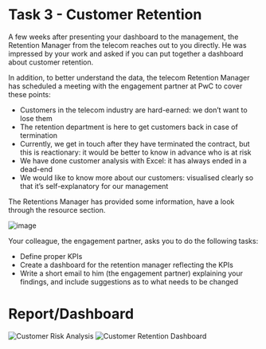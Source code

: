 # Task 3 - Customer Retention

A few weeks after presenting your dashboard to the management, the Retention Manager from the telecom reaches out to you directly. He was impressed by your work and asked if you can put together a dashboard about customer retention.

In addition, to better understand the data, the telecom Retention Manager has scheduled a meeting with the engagement partner at PwC to cover these points:

- Customers in the telecom industry are hard-earned: we don’t want to lose them
- The retention department is here to get customers back in case of termination 
- Currently, we get in touch after they have terminated the contract, but this is reactionary: it would be better to know in advance who is at risk 
- We have done customer analysis with Excel: it has always ended in a dead-end
- We would like to know more about our customers: visualised clearly so that it’s self-explanatory for our management

The Retentions Manager has provided some information, have a look through the resource section.

![image](https://user-images.githubusercontent.com/89727196/224102921-64db9018-b28b-4cd3-bd01-6dff547fb308.png)

Your colleague, the engagement partner, asks you to do the following tasks:

- Define proper KPIs
- Create a dashboard for the retention manager reflecting the KPIs
- Write a short email to him (the engagement partner) explaining your findings, and include suggestions as to what needs to be changed

# Report/Dashboard

<img width="auto" alt="Customer Risk Analysis" src="https://user-images.githubusercontent.com/89727196/226085206-6d6a6436-2eac-48c3-bdf9-92201391e021.png">

<img width="auto" alt="Customer Retention Dashboard" src="https://user-images.githubusercontent.com/89727196/226085207-5ddfbaf8-170f-4efa-b96a-e2419bd8a619.png">
